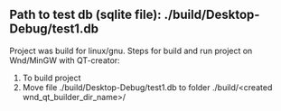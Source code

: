 ## Path to test db (sqlite file): ./build/Desktop-Debug/test1.db
Project was build for linux/gnu.
Steps for build and run project on Wnd/MinGW with QT-creator:
1. To build project
2. Move file ./build/Desktop-Debug/test1.db to folder ./build/\<created wnd_qt_builder_dir_name\>/
